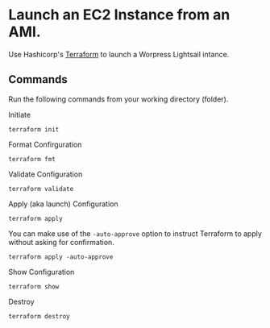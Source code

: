 # Launch an EC2 Instance from an AMI.
Use Hashicorp's [Terraform](https://developer.hashicorp.com/terraform) to launch a Worpress Lightsail intance.

## Commands
Run the following commands from your working directory (folder).

Initiate
```
terraform init
```

Format Confirguration
```
terraform fmt
```

Validate Configuration
```
terraform validate
```
Apply (aka launch) Configuration
```
terraform apply
```
You can make use of the `-auto-approve` option to instruct Terraform to apply without asking for confirmation.
```
terraform apply -auto-approve
```

Show Configuration
```
terraform show
```

Destroy
```
terraform destroy
```

